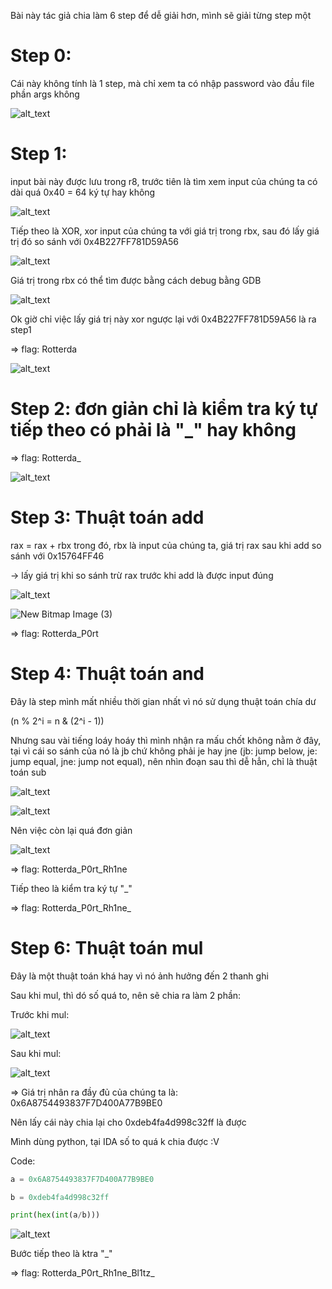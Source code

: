 Bài này tác giả chia làm 6 step để dễ giải hơn, mình sẽ giải từng step một

# Step 0:
Cái này không tính là 1 step, mà chỉ xem ta có nhập password vào đầu file phần args không

![alt_text](https://i.imgur.com/KMxcJmM.png)

# Step 1:

input bài này được lưu trong r8, trước tiên là tìm xem input của chúng ta có dài quá 0x40 = 64 ký tự hay không

![alt_text](https://i.imgur.com/omzzmdv.png)

Tiếp theo là XOR, xor input của chúng ta với giá trị trong rbx, sau đó lấy giá trị đó so sánh với 0x4B227FF781D59A56

![alt_text](https://i.imgur.com/gXFvxT6.png)

Giá trị trong rbx có thể tìm được bằng cách debug bằng GDB

![alt_text](https://i.imgur.com/Am9WzjK.png)

Ok giờ chỉ việc lấy giá trị này xor ngược lại với 0x4B227FF781D59A56 là ra step1

=> flag: Rotterda

![alt_text](https://i.imgur.com/nJDNuR6.png)

# Step 2: đơn giản chỉ là kiểm tra ký tự tiếp theo có phải là "_" hay không

=> flag: Rotterda_

![alt_text](https://i.imgur.com/bQcbOvO.png)

# Step 3: Thuật toán add

rax = rax + rbx trong đó, rbx là input của chúng ta, giá trị rax sau khi add so sánh với 0x15764FF46

-> lấy giá trị khi so sánh trừ rax trước khi add là được input đúng

![alt_text](https://i.imgur.com/MeXTmcj.png)

![New Bitmap Image (3)](https://user-images.githubusercontent.com/84331340/146403244-73cd9ef6-d308-4f9b-b38f-2c80215ac4a4.png)

=> flag: Rotterda_P0rt

# Step 4: Thuật toán and

Đây là step mình mất nhiều thời gian nhất vì nó sử dụng thuật toán chía dư 

(n % 2^i = n & (2^i - 1))

Nhưng sau vài tiếng loáy hoáy thì mình nhận ra mấu chốt không nằm ở đây, tại vì cái so sánh của nó là jb chứ không phải je hay jne (jb: jump below, je: jump equal, 
jne: jump not equal), nên nhìn đoạn sau thì dễ hẳn, chỉ là thuật toán sub

![alt_text](https://i.imgur.com/8JhScw7.png)

![alt_text](https://i.imgur.com/oi6yGyT.png)

Nên việc còn lại quá đơn giản

![alt_text](https://i.imgur.com/1OjOsY9.png)

=> flag: Rotterda_P0rt_Rh1ne

Tiếp theo là kiểm tra ký tự "_"

=> flag: Rotterda_P0rt_Rh1ne_

# Step 6: Thuật toán mul

Đây là một thuật toán khá hay vì nó ảnh hưởng đến 2 thanh ghi

Sau khi mul, thì dó số quá to, nên sẽ chia ra làm 2 phần: 

Trước khi mul:

![alt_text](https://i.imgur.com/XSYKhwy.png)

Sau khi mul:

![alt_text](https://i.imgur.com/I4eHjGo.png)

=> Giá trị nhân ra đầy đủ của chúng ta là: 0x6A8754493837F7D400A77B9BE0

Nên lấy cái này chia lại cho 0xdeb4fa4d998c32ff là được 

Mình dùng python, tại IDA số to quá k chia được :V

Code: 

```python
a = 0x6A8754493837F7D400A77B9BE0

b = 0xdeb4fa4d998c32ff

print(hex(int(a/b)))
```

![alt_text](https://i.imgur.com/uY0c64G.png)

Bước tiếp theo là ktra "_"

=> flag: Rotterda_P0rt_Rh1ne_Bl1tz_

